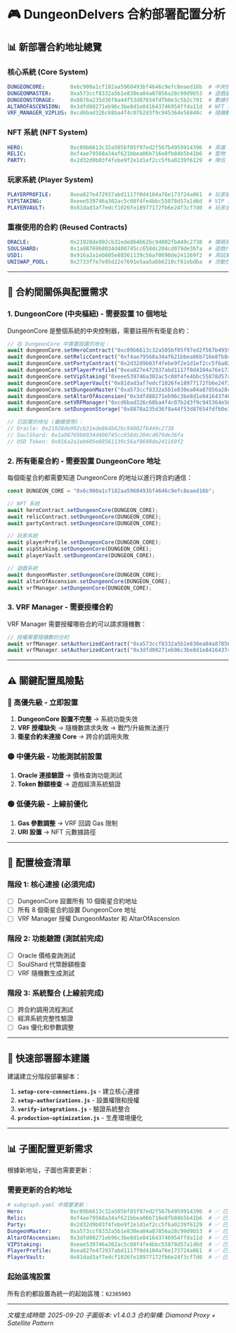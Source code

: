# 🎮 DungeonDelvers 合約部署配置分析

## 📊 **新部署合約地址總覽**

### **核心系統 (Core System)**
```yaml
DUNGEONCORE:        0x6c900a1cf182aa5960493bf4646c9efc8eaed16b  # 中央控制合約 🎯
DUNGEONMASTER:      0xa573ccf8332a5b1e830ea04a87856a28c99d9b53  # 遊戲邏輯控制器
DUNGEONSTORAGE:     0x8878a235d36f8a44f53d87654fdfb0e3c5b2c791  # 數據存儲合約
ALTAROFASCENSION:   0x3dfd80271eb96c3be8d1e841643746954ffda11d  # NFT 升級系統
VRF_MANAGER_V2PLUS: 0xcd6bad326c68ba4f4c07b2d3f9c945364e56840c  # 隨機數管理器
```

### **NFT 系統 (NFT System)**
```yaml
HERO:               0xc09b6613c32a505bf05f97ed2f567b4959914396  # 英雄 NFT
RELIC:              0xf4ae79568a34af621bbea06b716e8fb84b5b41b6  # 聖物 NFT
PARTY:              0x2d32d9b03f4febe9f2e1d1ef2cc5f6a0239f6129  # 隊伍 NFT
```

### **玩家系統 (Player System)**
```yaml
PLAYERPROFILE:      0xea827e472937abd1117f0d4104a76e173724a061  # 玩家檔案 SBT
VIPSTAKING:         0xeee539746a302ac5c08f4fe4bbc55878d57a1d6d  # VIP 質押系統
PLAYERVAULT:        0x81dad3af7edcf1026fe18977172fb6e24f3cf7d0  # 玩家金庫
```

### **重複使用的合約 (Reused Contracts)**
```yaml
ORACLE:             0x21928de992cb31ede864b62bc94002fb449c2738  # 價格預言機 ✅
SOULSHARD:          0x1a98769b8034d400745cc658dc204cd079de36fa  # 遊戲代幣 ✅
USD1:               0x916a2a1eb605e88561139c56af0698de241169f2  # 測試美元幣 ✅
UNISWAP_POOL:       0x2733f7e7e95d22e7691e5aa5abb6210cf81ebdba  # 流動性池 ✅
```

---

## 🔧 **合約間關係與配置需求**

### **1. DungeonCore (中央樞紐) - 需要設置 10 個地址**

DungeonCore 是整個系統的中央控制器，需要註冊所有衛星合約：

```javascript
// 在 DungeonCore 中需要設置的地址：
await dungeonCore.setHeroContract("0xc09b6613c32a505bf05f97ed2f567b4959914396");
await dungeonCore.setRelicContract("0xf4ae79568a34af621bbea06b716e8fb84b5b41b6");
await dungeonCore.setPartyContract("0x2d32d9b03f4febe9f2e1d1ef2cc5f6a0239f6129");
await dungeonCore.setPlayerProfile("0xea827e472937abd1117f0d4104a76e173724a061");
await dungeonCore.setVipStaking("0xeee539746a302ac5c08f4fe4bbc55878d57a1d6d");
await dungeonCore.setPlayerVault("0x81dad3af7edcf1026fe18977172fb6e24f3cf7d0");
await dungeonCore.setDungeonMaster("0xa573ccf8332a5b1e830ea04a87856a28c99d9b53");
await dungeonCore.setAltarOfAscension("0x3dfd80271eb96c3be8d1e841643746954ffda11d");
await dungeonCore.setVRFManager("0xcd6bad326c68ba4f4c07b2d3f9c945364e56840c");
await dungeonCore.setDungeonStorage("0x8878a235d36f8a44f53d87654fdfb0e3c5b2c791");

// 已設置的地址 (繼續使用)：
// Oracle: 0x21928de992cb31ede864b62bc94002fb449c2738
// SoulShard: 0x1a98769b8034d400745cc658dc204cd079de36fa
// USD Token: 0x916a2a1eb605e88561139c56af0698de241169f2
```

### **2. 所有衛星合約 - 需要設置 DungeonCore 地址**

每個衛星合約都需要知道 DungeonCore 的地址以進行跨合約通信：

```javascript
const DUNGEON_CORE = "0x6c900a1cf182aa5960493bf4646c9efc8eaed16b";

// NFT 系統
await heroContract.setDungeonCore(DUNGEON_CORE);
await relicContract.setDungeonCore(DUNGEON_CORE);
await partyContract.setDungeonCore(DUNGEON_CORE);

// 玩家系統
await playerProfile.setDungeonCore(DUNGEON_CORE);
await vipStaking.setDungeonCore(DUNGEON_CORE);
await playerVault.setDungeonCore(DUNGEON_CORE);

// 遊戲系統
await dungeonMaster.setDungeonCore(DUNGEON_CORE);
await altarOfAscension.setDungeonCore(DUNGEON_CORE);
await vrfManager.setDungeonCore(DUNGEON_CORE);
```

### **3. VRF Manager - 需要授權合約**

VRF Manager 需要授權哪些合約可以請求隨機數：

```javascript
// 授權需要隨機數的合約
await vrfManager.setAuthorizedContract("0xa573ccf8332a5b1e830ea04a87856a28c99d9b53", true); // DungeonMaster
await vrfManager.setAuthorizedContract("0x3dfd80271eb96c3be8d1e841643746954ffda11d", true); // AltarOfAscension
```

---

## ⚠️ **關鍵配置風險點**

### **🔴 高優先級 - 立即設置**
1. **DungeonCore 設置不完整** → 系統功能失效
2. **VRF 授權缺失** → 隨機數請求失敗 → 戰鬥/升級無法進行
3. **衛星合約未連接 Core** → 跨合約調用失敗

### **🟡 中優先級 - 功能測試前設置**
1. **Oracle 連接驗證** → 價格查詢功能測試
2. **Token 餘額檢查** → 遊戲經濟系統驗證

### **🟢 低優先級 - 上線前優化**
1. **Gas 參數調整** → VRF 回調 Gas 限制
2. **URI 設置** → NFT 元數據路徑

---

## 📝 **配置檢查清單**

### **階段 1: 核心連接 (必須完成)**
- [ ] DungeonCore 設置所有 10 個衛星合約地址
- [ ] 所有 8 個衛星合約設置 DungeonCore 地址
- [ ] VRF Manager 授權 DungeonMaster 和 AltarOfAscension

### **階段 2: 功能驗證 (測試前完成)**
- [ ] Oracle 價格查詢測試
- [ ] SoulShard 代幣餘額檢查
- [ ] VRF 隨機數生成測試

### **階段 3: 系統整合 (上線前完成)**
- [ ] 跨合約調用流程測試
- [ ] 經濟系統完整性驗證
- [ ] Gas 優化和參數調整

---

## 🚀 **快速部署腳本建議**

建議建立分階段部署腳本：

1. **`setup-core-connections.js`** - 建立核心連接
2. **`setup-authorizations.js`** - 設置權限和授權
3. **`verify-integrations.js`** - 驗證系統整合
4. **`production-optimization.js`** - 生產環境優化

---

## 📊 **子圖配置更新需求**

根據新地址，子圖也需要更新：

### **需要更新的合約地址**
```yaml
# subgraph.yaml 中需要更新：
Hero:               0xc09b6613c32a505bf05f97ed2f567b4959914396  # ✅ 已更新
Relic:              0xf4ae79568a34af621bbea06b716e8fb84b5b41b6  # ✅ 已更新
Party:              0x2d32d9b03f4febe9f2e1d1ef2cc5f6a0239f6129  # ✅ 已更新
DungeonMaster:      0xa573ccf8332a5b1e830ea04a87856a28c99d9b53  # ✅ 已更新
AltarOfAscension:   0x3dfd80271eb96c3be8d1e841643746954ffda11d  # ✅ 已更新
VIPStaking:         0xeee539746a302ac5c08f4fe4bbc55878d57a1d6d  # ✅ 已更新
PlayerProfile:      0xea827e472937abd1117f0d4104a76e173724a061  # ✅ 已更新
PlayerVault:        0x81dad3af7edcf1026fe18977172fb6e24f3cf7d0  # ✅ 已更新
```

### **起始區塊設置**
所有合約都設置為統一的起始區塊：`62385903`

---

*文檔生成時間: 2025-09-20*
*子圖版本: v1.4.0.3*
*合約架構: Diamond Proxy + Satellite Pattern*